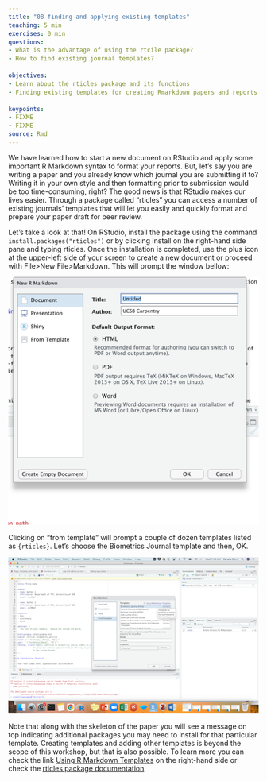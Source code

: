```yaml
---
title: "08-finding-and-applying-existing-templates"
teaching: 5 min
exercises: 0 min
questions:
- What is the advantage of using the rtcile package?
- How to find existing journal templates?

objectives:
- Learn about the rticles package and its functions
- Finding existing templates for creating Rmarkdown papers and reports

keypoints:
- FIXME
- FIXME
source: Rmd
---
```



We have learned how to start a new document on RStudio and apply some important R Markdown syntax to format your reports. But, let’s say you are writing a paper and you already know which journal you are submitting it to? Writing it in your own style and then formatting prior to submission would be too time-consuming, right? The good news is that RStudio makes our lives easier. Through a package called “rticles” you can access a number of existing journals’ templates that will let you easily and quickly format and prepare your paper draft for peer review.

Let’s take a look at that! On RStudio, install the package using the command `install.packages("rticles")` or by clicking install on the right-hand side pane and typing rticles. Once the installation is completed, use the plus icon at the upper-left side of your screen to create a new document or proceed with File>New File>Markdown. This will prompt the window bellow:


![Fig. 8.1 - Rticles Templates (Step 1)](../fig/08-rticles-template1.png) 

Clicking on “from template” will prompt a couple of dozen templates listed as `{rticles}`. Let’s choose the Biometrics Journal template and then, OK. 


![Fig. 8.2 - Rticles Templates (Step 2)](../fig/08-rticles-template2.png)

Note that along with the skeleton of the paper you will see a message on top indicating additional packages you may need to install for that particular template. Creating templates and adding other templates is beyond the scope of this workshop, but that is also possible. To learn more you can check the link [Using R Markdown Templates](https://bookdown.org/yihui/rmarkdown/document-templates.html) on the right-hand side or check the [rticles package documentation](https://cran.r-project.org/web/packages/rticles/rticles.pdf).
